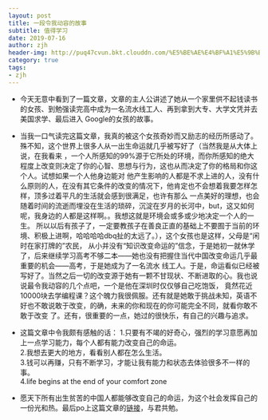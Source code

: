 ```yaml
---
layout: post
title: 一段令我动容的故事
subtitle: 值得学习
date: 2019-07-16
author: zjh
header-img: http://puq47cvun.bkt.clouddn.com/%E5%BE%AE%E4%BF%A1%E5%9B%BE%E7%89%87_20180125000951.jpg
category: true
tags:
- zjh
---
```


+ 今天无意中看到了一篇文章，文章的主人公讲述了她从一个家里供不起钱读书的女孩、到勉强读完高中成为一名流水线工人、再到拿到大专、大学文凭并去美国求学、最后进入
Google的女孩的故事。  
+ 当我一口气读完这篇文章，我真的被这个女孩奇妙而又励志的经历所感动了。殊不知，这个世界上很多人从一出生命运就几乎被写好了（当然我是从大体上说，在我看来
，一个人所感知的99%源于它所处的环境，而你所感知的绝大程度上改变则决定了你的心智、思想与行为，这也从而决定了你的格局和你这个人。试想如果一个人他身边能对
他产生影响的人都是不求上进的人，没有什么原则的人，在没有其它条件的改变的情况下，他肯定也不会想着我要怎样怎样，顶多过着平凡的生活就会感到很满足，也许有那么
一点美好的理想，也会随着时间的流逝而埋没在生活的琐碎，沉淀在岁月的长河中，but，这又如何呢，我身边的人都是这样啊。。我想这就是环境会或多或少地决定一个人的一生。
所以以后有孩子了，一定要教孩子在善良正直的基础上不要囿于当前的环境、积极上进啊，哈哈哈哈dbq扯的太远了。），这个女孩也是这样，父母是“闲时在家打牌的”农民，
从小并没有“知识改变命运的”信念，于是她初一就休学了，后来继续学习高考不够二本——她也没有把握住当代中国改变命运几乎最重要的机会——高考，于是她成为了一名流水
线工人。于是，命运看似已经被写好了。当然之后一切的改变源于她有一颗不甘现状、不断进取的心。我也说说最令我动容的几个点吧，一个是他在深圳时仅仅够自己吃饱饭，
竟然花近10000块去学编程课？这个魄力我很佩服。还有就是她敢于挑战未知，英语不好也不敢说敢于改变，的确，未来的你和现在的你可能完全不同，就看你敢不敢于改变
了。还有，很重要的一点，她过的很快乐，有自己的兴趣与追求。

+ 这篇文章中令我颇有感触的话：
1.只要有不竭的好奇心，强烈的学习意愿再加上一点学习能力，每个人都有能力改变自己的命运。  
2.我想去更大的地方，看看别人都在怎么生活。  
3.钱可以再赚，只有不断学习，才能让我有能力和状态去体验很多不一样的事。  
4.life begins at the end of your comfort zone  

+ 愿天下所有出生贫苦的中国人都能够改变自己的命运，为这个社会发挥自己的一份光和热。最后po上这篇文章的[链接](https://mbd.baidu.com/newspage/data/landingshare?pageType=1&isBdboxFrom=1&context=%7B%22nid%22%3A%22news_9382629467107574676%22%2C%22sourceFrom%22%3A%22bjh%22%7D)，与君共勉。

